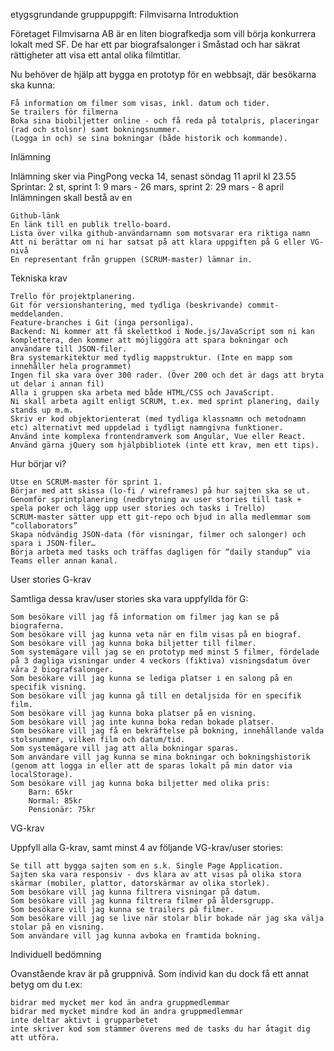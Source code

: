 etygsgrundande gruppuppgift: Filmvisarna
Introduktion

Företaget Filmvisarna AB är en liten biografkedja som vill börja konkurrera lokalt med SF. De har ett par biografsalonger i Småstad och har säkrat rättigheter att visa ett antal olika filmtitlar.

Nu behöver de hjälp att bygga en prototyp för en webbsajt, där besökarna ska kunna:

    Få information om filmer som visas, inkl. datum och tider.
    Se trailers för filmerna
    Boka sina biobiljetter online - och få reda på totalpris, placeringar (rad och stolsnr) samt bokningsnummer.
    (Logga in och) se sina bokningar (både historik och kommande).

Inlämning

Inlämning sker via PingPong vecka 14, senast söndag 11 april kl 23.55
Sprintar: 2 st, sprint 1: 9 mars - 26 mars, sprint 2: 29 mars - 8 april
Inlämningen skall bestå av en

    Github-länk
    En länk till en publik trello-board.
    Lista över vilka github-användarnamn som motsvarar era riktiga namn
    Att ni berättar om ni har satsat på att klara uppgiften på G eller VG-nivå
    En representant från gruppen (SCRUM-master) lämnar in.

Tekniska krav

    Trello för projektplanering.
    Git för versionshantering, med tydliga (beskrivande) commit-meddelanden.
    Feature-branches i Git (inga personliga).
    Backend: Ni kommer att få skelettkod i Node.js/JavaScript som ni kan komplettera, den kommer att möjliggöra att spara bokningar och användare till JSON-filer.
    Bra systemarkitektur med tydlig mappstruktur. (Inte en mapp som innehåller hela programmet)
    Ingen fil ska vara över 300 rader. (Över 200 och det är dags att bryta ut delar i annan fil)
    Alla i gruppen ska arbeta med både HTML/CSS och JavaScript.
    Ni skall arbeta agilt enligt SCRUM, t.ex. med sprint planering, daily stands up m.m.
    Skriv er kod objektorienterat (med tydliga klassnamn och metodnamn etc) alternativt med uppdelad i tydligt namngivna funktioner.
    Använd inte komplexa frontendramverk som Angular, Vue eller React.
    Använd gärna jQuery som hjälpbibliotek (inte ett krav, men ett tips).

Hur börjar vi?

    Utse en SCRUM-master för sprint 1.
    Börjar med att skissa (lo-fi / wireframes) på hur sajten ska se ut.
    Genomför sprintplanering (nedbrytning av user stories till task + spela poker och lägg upp user stories och tasks i Trello)
    SCRUM-master sätter upp ett git-repo och bjud in alla medlemmar som “collaborators”
    Skapa nödvändig JSON-data (för visningar, filmer och salonger) och spara i JSON-filer…
    Börja arbeta med tasks och träffas dagligen för “daily standup” via Teams eller annan kanal.

User stories
G-krav

Samtliga dessa krav/user stories ska vara uppfyllda för G:

    Som besökare vill jag få information om filmer jag kan se på biograferna.
    Som besökare vill jag kunna veta när en film visas på en biograf.
    Som besökare vill jag kunna boka biljetter till filmer.
    Som systemägare vill jag se en prototyp med minst 5 filmer, fördelade på 3 dagliga visningar under 4 veckors (fiktiva) visningsdatum över våra 2 biografsalonger.
    Som besökare vill jag kunna se lediga platser i en salong på en specifik visning.
    Som besökare vill jag kunna gå till en detaljsida för en specifik film.
    Som besökare vill jag kunna boka platser på en visning.
    Som besökare vill jag inte kunna boka redan bokade platser.
    Som besökare vill jag få en bekräftelse på bokning, innehållande valda stolsnummer, vilken film och datum/tid.
    Som systemägare vill jag att alla bokningar sparas.
    Som användare vill jag kunna se mina bokningar och bokningshistorik (genom att logga in eller att de sparas lokalt på min dator via localStorage).
    Som besökare vill jag kunna boka biljetter med olika pris:
        Barn: 65kr
        Normal: 85kr
        Pensionär: 75kr

VG-krav

Uppfyll alla G-krav, samt minst 4 av följande VG-krav/user stories:

    Se till att bygga sajten som en s.k. Single Page Application.
    Sajten ska vara responsiv - dvs klara av att visas på olika stora skärmar (mobiler, plattor, datorskärmar av olika storlek).
    Som besökare vill jag kunna filtrera visningar på datum.
    Som besökare vill jag kunna filtrera filmer på åldersgrupp.
    Som besökare vill jag kunna se trailers på filmer.
    Som besökare vill jag se live när stolar blir bokade när jag ska välja stolar på en visning.
    Som användare vill jag kunna avboka en framtida bokning.

Individuell bedömning

Ovanstående krav är på gruppnivå. Som individ kan du dock få ett annat betyg om du t.ex:

    bidrar med mycket mer kod än andra gruppmedlemmar
    bidrar med mycket mindre kod än andra gruppmedlemmar
    inte deltar aktivt i grupparbetet
    inte skriver kod som stämmer överens med de tasks du har åtagit dig att utföra.
